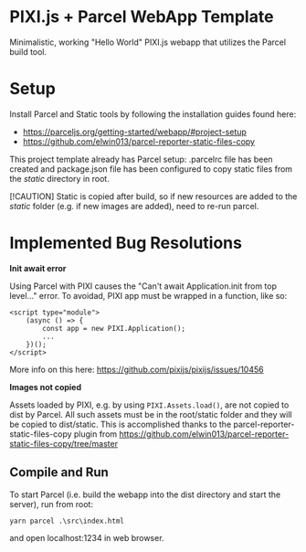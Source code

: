 # PIXI.js + Parcel WebApp Template

Minimalistic, working "Hello World" PIXI.js webapp that utilizes the Parcel build tool.

# Setup

Install Parcel and Static tools by following the installation guides found here:

- https://parceljs.org/getting-started/webapp/#project-setup
- https://github.com/elwin013/parcel-reporter-static-files-copy

This project template already has Parcel setup:  .parcelrc file has been created and package.json file has been configured to copy static files from the _static_ directory in root.

[!CAUTION]
Static is copied after build, so if new resources are added to the _static_ folder (e.g. if new images are added), need to re-run parcel.

# Implemented Bug Resolutions

**Init await error**

Using Parcel with PIXI causes the "Can't await Application.init from top level..." error.  To avoidad, PIXI app must be wrapped in a function, like so:

```
<script type="module">
    (async () => {
        const app = new PIXI.Application();
        ...
    })();
</script>
```

More info on this here: https://github.com/pixijs/pixijs/issues/10456

**Images not copied**

Assets loaded by PIXI, e.g. by using `PIXI.Assets.load()`, are not copied to dist by Parcel. All such assets must be in the root/static folder and they will be copied to dist/static.  This is accomplished thanks to the parcel-reporter-static-files-copy plugin from https://github.com/elwin013/parcel-reporter-static-files-copy/tree/master

## Compile and Run

To start Parcel (i.e. build the webapp into the dist directory and start the server), run from root:

```
yarn parcel .\src\index.html
```

and open localhost:1234 in web browser.

